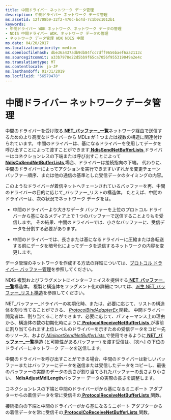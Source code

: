 ```yaml
---
title: 中間ドライバー ネットワーク データ管理
description: 中間ドライバー ネットワーク データ管理
ms.assetid: 12f708b9-32f2-470c-bc4d-7c1b0c1012b1
keywords:
- 中間ドライバー WDK ネットワーク、ネットワーク データの管理
- NDIS 中間ドライバー WDK、ネットワーク データの管理
- ネットワーク データ管理 WDK NDIS 中間
ms.date: 04/20/2017
ms.localizationpriority: medium
ms.openlocfilehash: dbe36a437adb9db84fcc7dff9656baef6aa2113c
ms.sourcegitcommit: a33b7978e22d5bb9f65ca7056f955319049a2e4c
ms.translationtype: MT
ms.contentlocale: ja-JP
ms.lasthandoff: 01/31/2019
ms.locfileid: "56579478"
---
```

# <a name="intermediate-driver-network-data-management"></a>中間ドライバー ネットワーク データ管理





中間のドライバーを受け取る[ **NET\_バッファー\_一覧**](https://msdn.microsoft.com/library/windows/hardware/ff568388)ネットワーク経由で送信するためのより高度なドライバーから MDLs が 1 つまたは複数の構造に関連付けられています。 中間のドライバーは、基になるドライバーを使用してデータを呼び出すことによって渡すことができます[ **NdisSendNetBufferLists** ](https://msdn.microsoft.com/library/windows/hardware/ff564535)ドライバーはコネクションレスの下端または呼び出すことによって[ **NdisCoSendNetBufferLists** ](https://msdn.microsoft.com/library/windows/hardware/ff561728)場合、ドライバーは接続指向の下端。 代わりに、中間のドライバーによってアクションを実行できますいずれかを変更チェーン バッファー順序、または他の通信の基準とした受信データのタイミングの内容。

このようなドライバーが着信ネットへチェーンされているバッファーを再、中間のドライバーの目的に応じて\_バッファー\_リストの構造体。 たとえば、中間のドライバーは、次の状況でネットワーク データをは。

-   中間のドライバーより大きなデータ バッファーを上位のプロトコル ドライバーから基になるメディア上で 1 つのバッファーで送信することよりもを受信します。 その結果、中間のドライバーでは、小さなバッファーに、受信データを分割する必要があります。

-   中間のドライバーでは、長さまたは基になるドライバーに圧縮または各転送する前にデータを暗号化によってデータを送信するネットワークの内容を変更します。

データ管理のネットワークを作成する方法の詳細については、[プロトコル ドライバー バッファー管理](protocol-driver-buffer-management.md)を参照してください。

NDIS 複製およびフラグメントにインターフェイスを提供する[ **NET\_バッファー\_一覧**](https://msdn.microsoft.com/library/windows/hardware/ff568388)構造体。 複製と構造体をフラグメント化の詳細については、[派生 NET\_バッファー\_リスト構造](derived-net-buffer-list-structures.md)を参照してください。

NET\_バッファー\_ドライバーの初期化時、または、必要に応じて、リストの構造体を割り当てることができる、 [ *ProtocolBindAdapterEx* ](https://msdn.microsoft.com/library/windows/hardware/ff570220)関数。 中間ドライバー開発者は、割り当てることができます、必要に応じて、パフォーマンス上の理由から、構造体の数の初期化時にように[ **ProtocolReceiveNetBufferLists** ](https://msdn.microsoft.com/library/windows/hardware/ff570267)が事前に割り当てられます上位レベルのドライバーを示すための受信データをコピー先のリソース、および[ *MiniportSendNetBufferLists* ](https://msdn.microsoft.com/library/windows/hardware/ff559440)で使用できるように[ **NET\_バッファー\_一覧**](https://msdn.microsoft.com/library/windows/hardware/ff568388)構造 (と可能性があるバッファー) を渡す受信は、[次へ] の下位のドライバーにネットワーク データを送信します。

中間のドライバーを呼び出すことができる場合、中間のドライバーは新しいバッファーまたはバッファーにデータを送信または受信したデータをコピーし、最後のバッファーの実際のデータの長さが割り当てられたバッファーの長さより小さい、 **NdisAdjustMdlLength**バッファー データの実際の長さを調整します。

コネクションレスの下端と中間のドライバーがから基になるミニポート アダプターからの着信データを常に受信その[ **ProtocolReceiveNetBufferLists** ](https://msdn.microsoft.com/library/windows/hardware/ff570267)関数。

接続指向の下端と中間のドライバーがから基になるミニポート アダプターからの着信データを常に受信その[ **ProtocolCoReceiveNetBufferLists** ](https://msdn.microsoft.com/library/windows/hardware/ff570256)関数。

 

 





